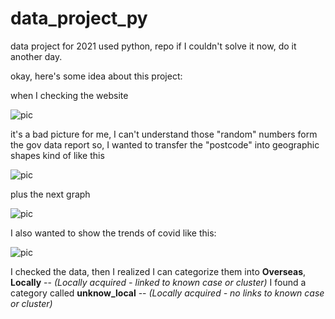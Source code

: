 # data_project_py

data project for 2021 used python, repo
if I couldn't solve it now, do it another day.

okay, here's some idea about this project:

when I checking the website

![pic](https://github.com/zeenaz/data_py/blob/main/images_wow/download_tse.jpg)

it's a bad picture for me, I can't understand those "random" numbers form the gov data report
so, I wanted to transfer the "postcode" into geographic shapes
kind of like this

![pic](https://github.com/zeenaz/data_py/blob/main/images_wow/color_map.PNG)

plus the next graph

![pic](https://github.com/zeenaz/data_py/blob/main/images_wow/case_map_one.PNG)

I also wanted to show the trends of covid like this:

![pic](https://www.visualcapitalist.com/wp-content/uploads/2021/03/COVID-Variant_share-2.jpg)

I checked the data, then I realized I can categorize them into **Overseas**, **Locally** -- _(Locally acquired - linked to known case or cluster)_
I found a category called **unknow_local** -- _(Locally acquired - no links to known case or cluster)_
